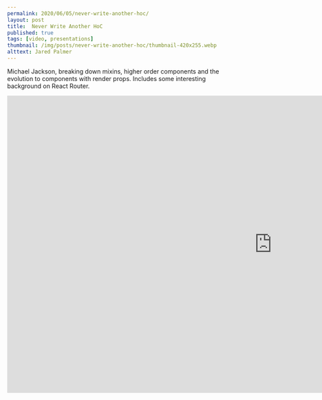```yaml
---
permalink: 2020/06/05/never-write-another-hoc/
layout: post
title:  Never Write Another HoC
published: true
tags: [video, presentations]
thumbnail: /img/posts/never-write-another-hoc/thumbnail-420x255.webp
alttext: Jared Palmer
--- 
```


Michael Jackson, breaking down mixins, higher order components and the evolution to components with render props. Includes some 
interesting background on React Router.

<iframe width="1230" height="692" src="https://www.youtube.com/embed/BcVAq3YFiuc" frameborder="0" allow="accelerometer; autoplay; encrypted-media; gyroscope; picture-in-picture" allowfullscreen></iframe>
